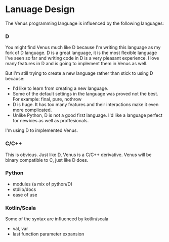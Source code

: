 # Lanuage Design

The Venus programming language is influenced by the following languages:

### D

You might find Venus much like D because I'm writing this language as my fork of D language. 
D is a great language, it is the most flexible language I've seen so far and writing code in D is a very pleasant experience.
I love many features in D and is going to implement them in Venus as well.

But I'm still trying to create a new language rather than stick to using D because:

- I'd like to learn from creating a new language.
- Some of the default settings in the language was proved not the best. For example: final, pure, nothrow
- D is huge. It has too many features and their interactions make it even more complicated. 
- Unlike Python, D is not a good first language. I'd like a language perfect for newbies as well as proffesionals.

I'm using D to implemented Venus.

### C/C++

This is obvious. Just like D, Venus is a C/C++ derivative. Venus will be binary compatible to C, just like D does.

### Python

- modules (a mix of python/D)
- stdlib/docs
- ease of use

### Kotlin/Scala

Some of the syntax are influenced by kotlin/scala

- val, var
- last function parameter expansion
